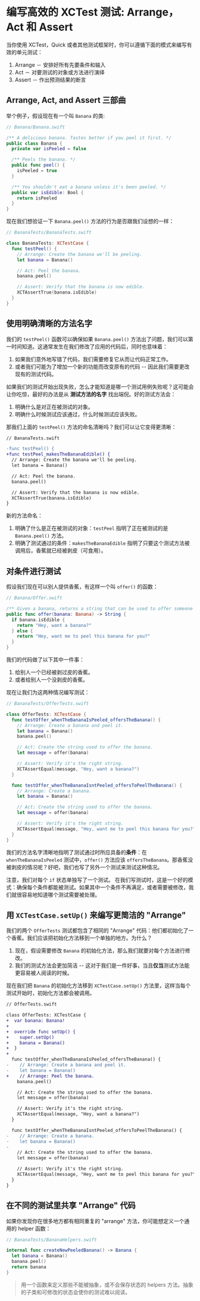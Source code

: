 # 编写高效的 XCTest 测试: Arrange，Act 和 Assert

当你使用 XCTest，Quick 或者其他测试框架时，你可以遵循下面的模式来编写有效的单元测试：

1. Arrange － 安排好所有先要条件和输入
2. Act － 对要测试的对象或方法进行演绎   
3. Assert － 作出预测结果的断言

## Arrange, Act, and Assert 三部曲

举个例子，假设现在有一个叫 `Banana` 的类:

```swift
// Banana/Banana.swift

/** A delicious banana. Tastes better if you peel it first. */
public class Banana {
  private var isPeeled = false

  /** Peels the banana. */
  public func peel() {
    isPeeled = true
  }

  /** You shouldn't eat a banana unless it's been peeled. */
  public var isEdible: Bool {
    return isPeeled
  }
}
```

现在我们想验证一下 `Banana.peel()` 方法的行为是否跟我们设想的一样：

```swift
// BananaTests/BananaTests.swift

class BananaTests: XCTestCase {
  func testPeel() {
    // Arrange: Create the banana we'll be peeling.
    let banana = Banana()

    // Act: Peel the banana.
    banana.peel()

    // Assert: Verify that the banana is now edible.
    XCTAssertTrue(banana.isEdible)
  }
}
```

## 使用明确清晰的方法名字

我们的 `testPeel()` 函数可以确保如果 `Banana.peel()` 方法出了问题，我们可以第一时间知道。这通常发生在我们修改了应用的代码后，同时也意味着：

1. 如果我们意外地写错了代码，我们需要修复它从而让代码正常工作。
2. 或者我们可能为了增加一个新的功能而改变原有的代码 -- 因此我们需要更改现有的测试代码。

如果我们的测试开始出现失败，怎么才能知道是哪一个测试用例失败呢？这可能会让你吃惊，最好的办法是从 **测试方法的名字** 找出端倪。好的测试方法会：

1. 明确什么是对正在被测试的对象。
2. 明确什么时候测试应该通过，什么时候测试应该失败。

那我们上面的 `testPeel()` 方法的命名清晰吗？我们可以让它变得更清晰：

```diff
// BananaTests.swift

-func testPeel() {
+func testPeel_makesTheBananaEdible() {
  // Arrange: Create the banana we'll be peeling.
  let banana = Banana()

  // Act: Peel the banana.
  banana.peel()

  // Assert: Verify that the banana is now edible.
  XCTAssertTrue(banana.isEdible)
}
```

新的方法命名：

1. 明确了什么是正在被测试的对象：`testPeel` 指明了正在被测试的是 `Banana.peel()` 方法。
2. 明确了测试通过的条件：`makesTheBananaEdible` 指明了只要这个测试方法被调用后，香蕉就已经被剥皮（可食用）。

## 对条件进行测试

假设我们现在可以别人提供香蕉，有这样一个叫 `offer()` 的函数：

```swift
// Banana/Offer.swift

/** Given a banana, returns a string that can be used to offer someone the banana. */
public func offer(banana: Banana) -> String {
  if banana.isEdible {
    return "Hey, want a banana?"
  } else {
    return "Hey, want me to peel this banana for you?"
  }
}
```

我们的代码做了以下其中一件事：

1. 给别人一个已经被剥过皮的香蕉。
2. 或者给别人一个没剥皮的香蕉。

现在让我们为这两种情况编写测试：

```swift
// BananaTests/OfferTests.swift

class OfferTests: XCTestCase {
  func testOffer_whenTheBananaIsPeeled_offersTheBanana() {
    // Arrange: Create a banana and peel it.
    let banana = Banana()
    banana.peel()

    // Act: Create the string used to offer the banana.
    let message = offer(banana)

    // Assert: Verify it's the right string.
    XCTAssertEqual(message, "Hey, want a banana?")
  }

  func testOffer_whenTheBananaIsntPeeled_offersToPeelTheBanana() {
    // Arrange: Create a banana.
    let banana = Banana()

    // Act: Create the string used to offer the banana.
    let message = offer(banana)

    // Assert: Verify it's the right string.
    XCTAssertEqual(message, "Hey, want me to peel this banana for you?")
  }
}
```

我们的方法名字清晰地指明了测试通过时所应具备的**条件**：在 `whenTheBananaIsPeeled` 测试中，`offer()` 方法应该 `offersTheBanana`。那香蕉没被剥皮的情况呢？好吧，我们也写了另外一个测试来测试这种情况。

注意，我们对每个 `if` 状态单独写了一个测试。
在我们写测试时，这是一个好的模式：确保每个条件都能被测试。如果其中一个条件不再满足，或者需要被修改，我们就很容易地知道哪个测试需要被处理。

## 用 `XCTestCase.setUp()` 来编写更简洁的 "Arrange"

我们的两个 `OfferTests` 测试都包含了相同的 "Arrange" 代码：他们都初始化了一个香蕉。我们应该把初始化方法移到一个单独的地方。为什么？

1. 现在，假设需要修改 `Banana` 的初始化方法，那么我们就要对每个方法进行修改。
2. 我们的测试方法会更加简洁 -- 这对于我们是一件好事，当且**仅当**测试方法能更容易被人阅读的时候。

现在我们把 `Banana` 的初始化方法移到 `XCTestCase.setUp()` 方法里，这样当每个测试开始时，初始化方法都会被调用。

```diff
// OfferTests.swift

class OfferTests: XCTestCase {
+  var banana: Banana!
+
+  override func setUp() {
+    super.setUp()
+    banana = Banana()
+  }
+
  func testOffer_whenTheBananaIsPeeled_offersTheBanana() {
-    // Arrange: Create a banana and peel it.
-    let banana = Banana()
+    // Arrange: Peel the banana.
    banana.peel()

    // Act: Create the string used to offer the banana.
    let message = offer(banana)

    // Assert: Verify it's the right string.
    XCTAssertEqual(message, "Hey, want a banana?")
  }

  func testOffer_whenTheBananaIsntPeeled_offersToPeelTheBanana() {
-    // Arrange: Create a banana.
-    let banana = Banana()
-
    // Act: Create the string used to offer the banana.
    let message = offer(banana)

    // Assert: Verify it's the right string.
    XCTAssertEqual(message, "Hey, want me to peel this banana for you?")
  }
}
```

## 在不同的测试里共享 "Arrange" 代码

如果你发现你在很多地方都有相同重复的 "arrange" 方法，你可能想定义一个通用的 helper 函数：

```swift
// BananaTests/BananaHelpers.swift

internal func createNewPeeledBanana() -> Banana {
  let banana = Banana()
  banana.peel()
  return banana
}
```

> 用一个函数来定义那些不能被抽象，或不会保存状态的 helpers 方法。抽象的子类和可修改的状态会使你的测试难以阅读。
